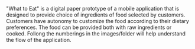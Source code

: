 "What to Eat" is a digital paper prototype of a mobile application that is designed to provide choice of ingredients of food selected by customers. Customers have autonomy to customize the food according to their dietary preferences. The food can be provided both with raw ingredients or cooked. Follong the numberings in the images/folder will help understand the flow of the application.  
